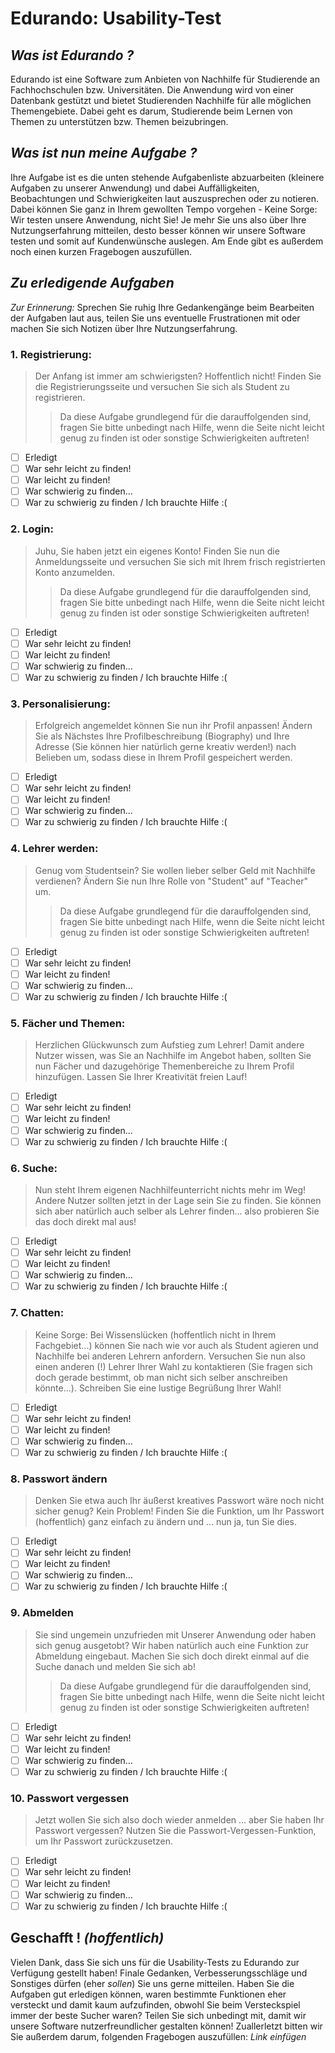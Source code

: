 # **Edurando: Usability-Test**

## *Was ist Edurando ?*

Edurando ist eine Software zum Anbieten von Nachhilfe für Studierende an Fachhochschulen bzw. Universitäten. Die Anwendung wird von einer Datenbank gestützt und bietet Studierenden Nachhilfe für alle möglichen Themengebiete. Dabei geht es darum, Studierende beim Lernen von Themen zu unterstützen bzw. Themen beizubringen.

## *Was ist nun meine Aufgabe ?*

Ihre Aufgabe ist es die unten stehende Aufgabenliste abzuarbeiten (kleinere Aufgaben zu unserer Anwendung) und dabei Auffälligkeiten, Beobachtungen und Schwierigkeiten laut auszusprechen oder zu notieren. Dabei können Sie ganz in Ihrem gewollten Tempo vorgehen - Keine Sorge: Wir testen unsere Anwendung, nicht Sie! Je mehr Sie uns also über Ihre Nutzungserfahrung mitteilen, desto besser können wir unsere Software testen und somit auf Kundenwünsche auslegen. Am Ende gibt es außerdem noch einen kurzen Fragebogen auszufüllen.

## *Zu erledigende Aufgaben*

*Zur Erinnerung:* Sprechen Sie ruhig Ihre Gedankengänge beim Bearbeiten der Aufgaben laut aus, teilen Sie uns eventuelle Frustrationen mit oder machen Sie sich Notizen über Ihre Nutzungserfahrung.

### **1. Registrierung:**

> Der Anfang ist immer am schwierigsten? Hoffentlich nicht! Finden Sie die Registrierungsseite und versuchen Sie sich als Student zu registrieren.
>> Da diese Aufgabe grundlegend für die darauffolgenden sind, fragen Sie bitte unbedingt nach Hilfe, wenn die Seite nicht leicht genug zu finden ist oder sonstige Schwierigkeiten auftreten!

- [ ] Erledigt
- [ ] War sehr leicht zu finden!
- [ ] War leicht zu finden!
- [ ] War schwierig zu finden...
- [ ] War zu schwierig zu finden / Ich brauchte Hilfe :(

### **2. Login:**

> Juhu, Sie haben jetzt ein eigenes Konto! Finden Sie nun die Anmeldungsseite und versuchen Sie sich mit Ihrem frisch registrierten Konto anzumelden.
>> Da diese Aufgabe grundlegend für die darauffolgenden sind, fragen Sie bitte unbedingt nach Hilfe, wenn die Seite nicht leicht genug zu finden ist oder sonstige Schwierigkeiten auftreten!

- [ ] Erledigt
- [ ] War sehr leicht zu finden!
- [ ] War leicht zu finden!
- [ ] War schwierig zu finden...
- [ ] War zu schwierig zu finden / Ich brauchte Hilfe :(

### **3. Personalisierung:**

> Erfolgreich angemeldet können Sie nun ihr Profil anpassen! Ändern Sie als Nächstes Ihre Profilbeschreibung (Biography) und Ihre Adresse (Sie können hier natürlich gerne kreativ werden!) nach Belieben um, sodass diese in Ihrem Profil gespeichert werden.

- [ ] Erledigt
- [ ] War sehr leicht zu finden!
- [ ] War leicht zu finden!
- [ ] War schwierig zu finden...
- [ ] War zu schwierig zu finden / Ich brauchte Hilfe :(

### **4. Lehrer werden:**

> Genug vom Studentsein? Sie wollen lieber selber Geld mit Nachhilfe verdienen? Ändern Sie nun Ihre Rolle von "Student" auf "Teacher" um.
>> Da diese Aufgabe grundlegend für die darauffolgenden sind, fragen Sie bitte unbedingt nach Hilfe, wenn die Seite nicht leicht genug zu finden ist oder sonstige Schwierigkeiten auftreten!

- [ ] Erledigt
- [ ] War sehr leicht zu finden!
- [ ] War leicht zu finden!
- [ ] War schwierig zu finden...
- [ ] War zu schwierig zu finden / Ich brauchte Hilfe :(

### **5. Fächer und Themen:**

> Herzlichen Glückwunsch zum Aufstieg zum Lehrer! Damit andere Nutzer wissen, was Sie an Nachhilfe im Angebot haben, sollten Sie nun Fächer und dazugehörige Themenbereiche zu Ihrem Profil hinzufügen. Lassen Sie Ihrer Kreativität freien Lauf!

- [ ] Erledigt
- [ ] War sehr leicht zu finden!
- [ ] War leicht zu finden!
- [ ] War schwierig zu finden...
- [ ] War zu schwierig zu finden / Ich brauchte Hilfe :(

### **6. Suche:**

> Nun steht Ihrem eigenen Nachhilfeunterricht nichts mehr im Weg! Andere Nutzer sollten jetzt in der Lage sein Sie zu finden. Sie können sich aber natürlich auch selber als Lehrer finden... also probieren Sie das doch direkt mal aus!

- [ ] Erledigt
- [ ] War sehr leicht zu finden!
- [ ] War leicht zu finden!
- [ ] War schwierig zu finden...
- [ ] War zu schwierig zu finden / Ich brauchte Hilfe :(

### **7. Chatten:**

> Keine Sorge: Bei Wissenslücken (hoffentlich nicht in Ihrem Fachgebiet...) können Sie nach wie vor auch als Student agieren und Nachhilfe bei anderen Lehrern anfordern. Versuchen Sie nun also einen anderen (!) Lehrer Ihrer Wahl zu kontaktieren (Sie fragen sich doch gerade bestimmt, ob man nicht sich selber anschreiben könnte...). Schreiben Sie eine lustige Begrüßung Ihrer Wahl!

- [ ] Erledigt
- [ ] War sehr leicht zu finden!
- [ ] War leicht zu finden!
- [ ] War schwierig zu finden...
- [ ] War zu schwierig zu finden / Ich brauchte Hilfe :(

### **8. Passwort ändern**

> Denken Sie etwa auch Ihr äußerst kreatives Passwort wäre noch nicht sicher genug? Kein Problem! Finden Sie die Funktion, um Ihr Passwort (hoffentlich) ganz einfach zu ändern und ... nun ja, tun Sie dies.

- [ ] Erledigt
- [ ] War sehr leicht zu finden!
- [ ] War leicht zu finden!
- [ ] War schwierig zu finden...
- [ ] War zu schwierig zu finden / Ich brauchte Hilfe :(

### **9. Abmelden**

> Sie sind ungemein unzufrieden mit Unserer Anwendung oder haben sich genug ausgetobt? Wir haben natürlich auch eine Funktion zur Abmeldung eingebaut. Machen Sie sich doch direkt einmal auf die Suche danach und melden Sie sich ab!
>> Da diese Aufgabe grundlegend für die darauffolgenden sind, fragen Sie bitte unbedingt nach Hilfe, wenn die Seite nicht leicht genug zu finden ist oder sonstige Schwierigkeiten auftreten!

- [ ] Erledigt
- [ ] War sehr leicht zu finden!
- [ ] War leicht zu finden!
- [ ] War schwierig zu finden...
- [ ] War zu schwierig zu finden / Ich brauchte Hilfe :(

### **10. Passwort vergessen**

> Jetzt wollen Sie sich also doch wieder anmelden ... aber Sie haben Ihr Passwort vergessen? Nutzen Sie die Passwort-Vergessen-Funktion, um Ihr Passwort zurückzusetzen.

- [ ] Erledigt
- [ ] War sehr leicht zu finden!
- [ ] War leicht zu finden!
- [ ] War schwierig zu finden...
- [ ] War zu schwierig zu finden / Ich brauchte Hilfe :(
  
## **Geschafft !** *(hoffentlich)*

Vielen Dank, dass Sie sich uns für die Usability-Tests zu Edurando zur Verfügung gestellt haben! Finale Gedanken, Verbesserungsschläge und Sonstiges dürfen (eher *sollen*) Sie uns gerne mitteilen. Haben Sie die Aufgaben gut erledigen können, waren bestimmte Funktionen eher versteckt und damit kaum aufzufinden, obwohl Sie beim Versteckspiel immer der beste Sucher waren? Teilen Sie sich unbedingt mit, damit wir unsere Software nutzerfreundlicher gestalten können! Zuallerletzt bitten wir Sie außerdem darum, folgenden Fragebogen auszufüllen: *Link einfügen*
